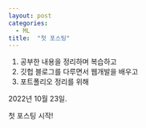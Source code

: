 ```yaml
---
layout: post
categories:
  - ML
title:  "첫 포스팅"
---
```


1. 공부한 내용을 정리하며 복습하고
2. 깃헙 블로그를 다루면서 웹개발을 배우고
3. 포트폴리오 정리를 위해

2022년 10월 23일.

첫 포스팅 시작!